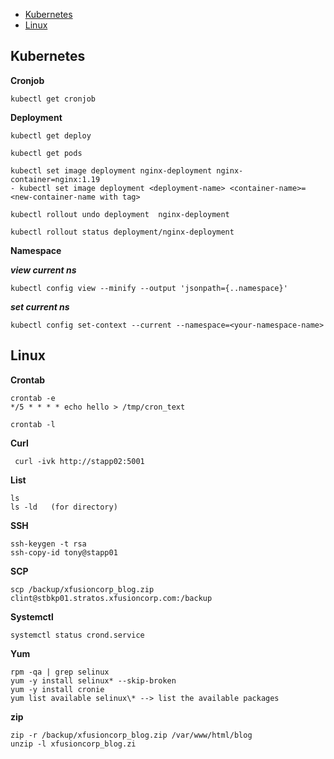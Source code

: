 

- [Kubernetes](#kubernetes)
- [Linux](#linux)


## Kubernetes

**Cronjob**

```
kubectl get cronjob
```

**Deployment**
```
kubectl get deploy

kubectl get pods

kubectl set image deployment nginx-deployment nginx-container=nginx:1.19
- kubectl set image deployment <deployment-name> <container-name>=<new-container-name with tag>

kubectl rollout undo deployment  nginx-deployment

kubectl rollout status deployment/nginx-deployment

```

**Namespace**

***view current ns***
```
kubectl config view --minify --output 'jsonpath={..namespace}'  
```
***set current ns***
```
kubectl config set-context --current --namespace=<your-namespace-name>
```

## Linux

**Crontab**

```
crontab -e
*/5 * * * * echo hello > /tmp/cron_text

crontab -l

```

**Curl**

```
 curl -ivk http://stapp02:5001
```

**List**

```
ls
ls -ld   (for directory)
```

**SSH**

```
ssh-keygen -t rsa
ssh-copy-id tony@stapp01

```
**SCP**
```
scp /backup/xfusioncorp_blog.zip clint@stbkp01.stratos.xfusioncorp.com:/backup
```


**Systemctl**

```
systemctl status crond.service

```


**Yum**

```
rpm -qa | grep selinux
yum -y install selinux* --skip-broken
yum -y install cronie
yum list available selinux\* --> list the available packages

```

**zip**

```
zip -r /backup/xfusioncorp_blog.zip /var/www/html/blog
unzip -l xfusioncorp_blog.zi
```


